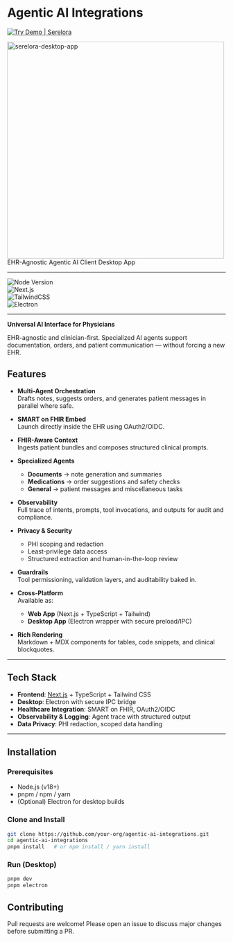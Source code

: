 # Agentic AI Integrations  

[![Try Demo | Serelora](https://img.shields.io/badge/Try%20Demo-Serelora-e1c66d?style=flat-square&logo=https://www.serelora.com/sun.jpg&logoColor=white&labelColor=0a3d5b)](https://www.serelora.com/demo)

<img width="500" height="500" alt="serelora-desktop-app" src="https://github.com/user-attachments/assets/818aaabd-6336-4c12-8e09-c3858e9b9c6c" />
<br/>
EHR-Agnostic Agentic AI Client Desktop App

---

![Node Version](https://img.shields.io/badge/node-%3E%3D18-brightgreen?style=flat-square&logo=node.js)  
![Next.js](https://img.shields.io/badge/Next.js-15-black?style=flat-square&logo=next.js)  
![TailwindCSS](https://img.shields.io/badge/TailwindCSS-4.0-38B2AC?style=flat-square&logo=tailwindcss)  
![Electron](https://img.shields.io/badge/Electron-28-47848F?style=flat-square&logo=electron)  

---

**Universal AI Interface for Physicians**  

EHR-agnostic and clinician-first. Specialized AI agents support documentation, orders, and patient communication — without forcing a new EHR.  

## Features  

- **Multi-Agent Orchestration**  
  Drafts notes, suggests orders, and generates patient messages in parallel where safe.  

- **SMART on FHIR Embed**  
  Launch directly inside the EHR using OAuth2/OIDC.  

- **FHIR-Aware Context**  
  Ingests patient bundles and composes structured clinical prompts.  

- **Specialized Agents**  
  - **Documents** → note generation and summaries  
  - **Medications** → order suggestions and safety checks  
  - **General** → patient messages and miscellaneous tasks  

- **Observability**  
  Full trace of intents, prompts, tool invocations, and outputs for audit and compliance.  

- **Privacy & Security**  
  - PHI scoping and redaction  
  - Least-privilege data access  
  - Structured extraction and human-in-the-loop review  

- **Guardrails**  
  Tool permissioning, validation layers, and auditability baked in.  

- **Cross-Platform**  
  Available as:  
  - **Web App** (Next.js + TypeScript + Tailwind)  
  - **Desktop App** (Electron wrapper with secure preload/IPC)  

- **Rich Rendering**  
  Markdown + MDX components for tables, code snippets, and clinical blockquotes.  

---

## Tech Stack  

- **Frontend**: [Next.js](https://nextjs.org/) + TypeScript + Tailwind CSS  
- **Desktop**: Electron with secure IPC bridge
- **Healthcare Integration**: SMART on FHIR, OAuth2/OIDC
- **Observability & Logging**: Agent trace with structured output
- **Data Privacy**: PHI redaction, scoped data handling  

---

## Installation  

### Prerequisites  
- Node.js (v18+)  
- pnpm / npm / yarn  
- (Optional) Electron for desktop builds  

### Clone and Install  
```bash
git clone https://github.com/your-org/agentic-ai-integrations.git
cd agentic-ai-integrations
pnpm install   # or npm install / yarn install
```

### Run (Desktop)
```bash
pnpm dev
pnpm electron
```

## Contributing

Pull requests are welcome! Please open an issue to discuss major changes before submitting a PR.
